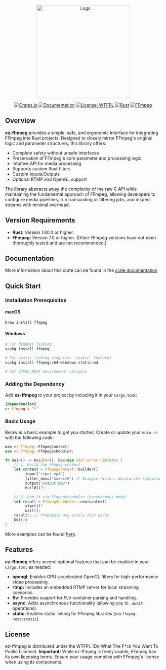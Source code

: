 <p align="center">
  <img src="https://raw.githubusercontent.com/YeautyYE/ez-ffmpeg/main/logo.jpg" alt="Logo" width="300">
</p>

<div align="center">

[![Crates.io](https://img.shields.io/crates/v/ez-ffmpeg.svg)](https://crates.io/crates/ez-ffmpeg)
[![Documentation](https://img.shields.io/badge/docs.rs-ez--ffmpeg-blue)](https://docs.rs/ez-ffmpeg)
[![License: WTFPL](https://img.shields.io/badge/License-WTFPL-brightgreen.svg)](https://github.com/YeautyYE/ez-ffmpeg/blob/master/LICENSE)
[![Rust](https://img.shields.io/badge/Rust-%3E=1.80.0-orange)](https://www.rust-lang.org/)
[![FFmpeg](https://img.shields.io/badge/FFmpeg-%3E=7.0-blue)](https://ffmpeg.org)

</div>


## Overview

**ez-ffmpeg** provides a simple, safe, and ergonomic interface for integrating FFmpeg into Rust projects. Designed to closely mirror FFmpeg's original logic and parameter structures, this library offers:

- Complete safety without unsafe interfaces
- Preservation of FFmpeg's core parameter and processing logic
- Intuitive API for media processing
- Supports custom Rust filters
- Custom Inputs/Outputs
- Optional RTMP and OpenGL support

The library abstracts away the complexity of the raw C API while maintaining the fundamental approach of FFmpeg, allowing developers to configure media pipelines, run transcoding or filtering jobs, and inspect streams with minimal overhead.

## Version Requirements

- **Rust:** Version 1.80.0 or higher.
- **FFmpeg:** Version 7.0 or higher. (Other FFmpeg versions have not been thoroughly tested and are not recommended.)

## Documentation

More information about this crate can be found in the [crate documentation](https://docs.rs/ez-ffmpeg).

## Quick Start

### Installation Prerequisites

#### macOS
```bash
brew install ffmpeg
```

#### Windows
```bash
# For dynamic linking
vcpkg install ffmpeg

# For static linking (requires 'static' feature)
vcpkg install ffmpeg:x64-windows-static-md

# Set VCPKG_ROOT environment variable
```

### Adding the Dependency

Add **ez-ffmpeg** to your project by including it in your `Cargo.toml`:

```toml
[dependencies]
ez-ffmpeg = "*"
```

### Basic Usage

Below is a basic example to get you started. Create or update your `main.rs` with the following code:

```rust
use ez_ffmpeg::FfmpegContext;
use ez_ffmpeg::FfmpegScheduler;

fn main() -> Result<(), Box<dyn std::error::Error>> {
    // 1. Build the FFmpeg context
    let context = FfmpegContext::builder()
        .input("input.mp4")
        .filter_desc("hue=s=0") // Example filter: desaturate (optional)
        .output("output.mov")
        .build()?;

    // 2. Run it via FfmpegScheduler (synchronous mode)
    let result = FfmpegScheduler::new(context)
        .start()?
        .wait();
    result?; // Propagate any errors that occur
    Ok(())
}
```
More examples can be found [here][examples].

[examples]: https://github.com/YeautyYE/ez-ffmpeg/tree/master/examples

## Features

**ez-ffmpeg** offers several optional features that can be enabled in your `Cargo.toml` as needed:

- **opengl:** Enables GPU-accelerated OpenGL filters for high-performance video processing.
- **rtmp:** Includes an embedded RTMP server for local streaming scenarios.
- **flv:** Provides support for FLV container parsing and handling.
- **async:** Adds asynchronous functionality (allowing you to `.await` operations).
- **static:** Enables static linking for FFmpeg libraries (via `ffmpeg-next/static`).

## License

ez-ffmpeg is distributed under the WTFPL (Do What The F*ck You Want To Public License).
**Important:** While ez-ffmpeg is freely usable, FFmpeg has its own licensing terms. Ensure your usage complies with FFmpeg's license when using its components.